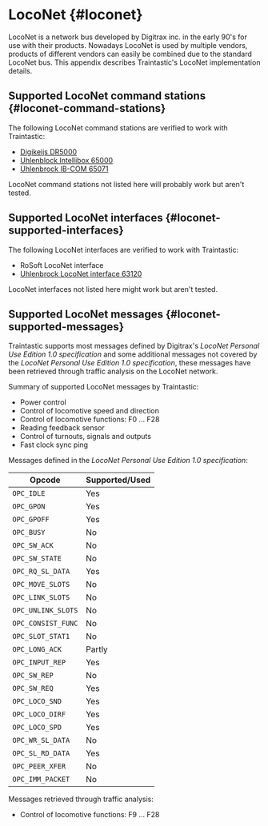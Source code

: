# LocoNet {#loconet}

LocoNet is a network bus developed by Digitrax inc. in the early 90's for use with their products.
Nowadays LocoNet is used by multiple vendors, products of different vendors can easily be combined due to the standard LocoNet bus.
This appendix describes Traintastic's LocoNet implementation details.

## Supported LocoNet command stations {#loconet-command-stations}

The following LocoNet command stations are verified to work with Traintastic:
- [Digikeijs DR5000](supportedhardware/digikeijs/dr5000.md)
- [Uhlenblock Intellibox 65000](supportedhardware/uhlenbrock/intellibox.md)
- [Uhlenbrock IB-COM 65071](supportedhardware/uhlenbrock/ibcom.md)

LocoNet command stations not listed here will probably work but aren't tested.

## Supported LocoNet interfaces {#loconet-supported-interfaces}

The following LocoNet interfaces are verified to work with Traintastic:
- RoSoft LocoNet interface
- [Uhlenbrock LocoNet interface 63120](supportedhardware/uhlenbrock/loconetinterface63120.md)

LocoNet interfaces not listed here might work but aren't tested.

## Supported LocoNet messages {#loconet-supported-messages}

Traintastic supports most messages defined by Digitrax's *LocoNet Personal Use Edition 1.0 specification* and
some additional messages not covered by the *LocoNet Personal Use Edition 1.0 specification*,
these messages have been retrieved through traffic analysis on the LocoNet network.

Summary of supported LocoNet messages by Traintastic:
- Power control
- Control of locomotive speed and direction
- Control of locomotive functions: F0 … F28
- Reading feedback sensor
- Control of turnouts, signals and outputs
- Fast clock sync ping

Messages defined in the *LocoNet Personal Use Edition 1.0 specification*:

| Opcode             | Supported/Used |
|--------------------|----------------|
| `OPC_IDLE`         | Yes            |
| `OPC_GPON`         | Yes            |
| `OPC_GPOFF`        | Yes            |
| `OPC_BUSY`         | No             |
| `OPC_SW_ACK`       | No             |
| `OPC_SW_STATE`     | No             |
| `OPC_RQ_SL_DATA`   | Yes            |
| `OPC_MOVE_SLOTS`   | No             |
| `OPC_LINK_SLOTS`   | No             |
| `OPC_UNLINK_SLOTS` | No             |
| `OPC_CONSIST_FUNC` | No             |
| `OPC_SLOT_STAT1`   | No             |
| `OPC_LONG_ACK`     | Partly         |
| `OPC_INPUT_REP`    | Yes            |
| `OPC_SW_REP`       | No             |
| `OPC_SW_REQ`       | Yes            |
| `OPC_LOCO_SND`     | Yes            |
| `OPC_LOCO_DIRF`    | Yes            |
| `OPC_LOCO_SPD`     | Yes            |
| `OPC_WR_SL_DATA`   | No             |
| `OPC_SL_RD_DATA`   | Yes            |
| `OPC_PEER_XFER`    | No             |
| `OPC_IMM_PACKET`   | No             |

Messages retrieved through traffic analysis:
- Control of locomotive functions: F9 … F28
